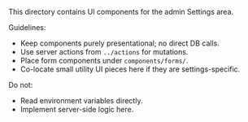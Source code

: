 This directory contains UI components for the admin Settings area.

Guidelines:
- Keep components purely presentational; no direct DB calls.
- Use server actions from `../actions` for mutations.
- Place form components under `components/forms/`.
- Co-locate small utility UI pieces here if they are settings-specific.

Do not:
- Read environment variables directly.
- Implement server-side logic here.



